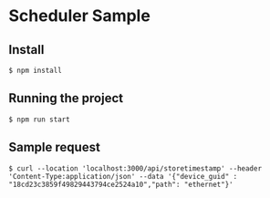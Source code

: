 # Scheduler Sample

## Install
    $ npm install

## Running the project
    $ npm run start

## Sample request

    $ curl --location 'localhost:3000/api/storetimestamp' --header 'Content-Type:application/json' --data '{"device_guid" : "18cd23c3859f49829443794ce2524a10","path": "ethernet"}'